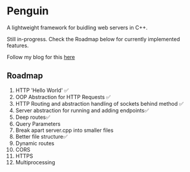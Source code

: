 # Penguin
A lightweight framework for buidling web servers in C++.

Still in-progress. Check the Roadmap below for currently implemented features.

Follow my blog for this [here](https://medium.com/@ruben.alias715)


## Roadmap
1. HTTP 'Hello World'  ✅
2. OOP Abstraction for HTTP Requests ✅
3. HTTP Routing and abstraction handling of sockets behind method ✅
4. Server abstraction for running and adding endpoints✅
5. Deep routes✅
6. Query Parameters
7. Break apart server.cpp into smaller files
8. Better file structure✅
9. Dynamic routes
10. CORS
11. HTTPS
12. Multiprocessing

